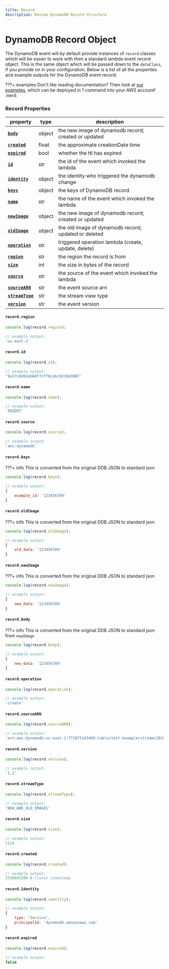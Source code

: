 ```yaml
---
title: Record
description: Review DynamoDB Record Structure
---
```


# DynamoDB Record Object

The DynamoDB event will by default provide instances of `record` classes which will be easier to work with then a standard lambda event record object. This is the same object which will be passed down to the `dataClass`, if you provide on in your configuration. Below is a list of all the properties and example outputs for the DynamoDB event record:

???+ examples
    Don't like reading documentation? Then look at [our examples,](https://github.com/syngenta/acai-js-docs/blob/main/examples/dynamodb) which can be deployed in 1 command into your AWS account! :nerd:

### Record Properties

| property                                                               | type   | description                                          |
|------------------------------------------------------------------------|--------|------------------------------------------------------|
| **[`body`]({{web.url}}/node/dynamodb/record/#recordbody)**             | object | the new image of dynamodb record; created or updated |
| **[`created`]({{web.url}}/node/dynamodb/record/#recordcreated)**       | float  | the approximate creationDate time                    |
| **[`expired`]({{web.url}}/node/dynamodb/record/#recordexpired)**       | bool   | whether the ttl has expired                          |
| **[`id`]({{web.url}}/node/dynamodb/record/#recordid)**                 | str    | the id of the event which invoked the lambda         |
| **[`identity`]({{web.url}}/node/dynamodb/record/#recordidentity)**     | object | the identity who triggered the dynamodb change       |
| **[`keys`]({{web.url}}/node/dynamodb/record/#recordkeys)**             | object | the keys of DynamoDB record                          |
| **[`name`]({{web.url}}/node/dynamodb/record/#recordname)**             | str    | the name of the event which invoked the lambda       |
| **[`newImage`]({{web.url}}/node/dynamodb/record/#recordnewimage)**     | object | the new image of dynamodb record; created or updated |
| **[`oldImage`]({{web.url}}/node/dynamodb/record/#recordoldimage)**     | object | the old image of dynamodb record; updated or deleted |
| **[`operation`]({{web.url}}/node/dynamodb/record/#recordoperation)**   | str    | triggered operation lambda (create, update, delete)  |
| **[`region`]({{web.url}}/node/dynamodb/record/#recordregion)**         | str    | the region the record is from                        |
| **[`size`]({{web.url}}/node/dynamodb/record/#recordsize)**             | int    | the size in bytes of the record                      |
| **[`source`]({{web.url}}/node/dynamodb/record/#recordsource)**         | str    | the source of the event which invoked the lambda     |
| **[`sourceARN`]({{web.url}}/node/dynamodb/record/#recordsourcearn)**   | str    | the event source arn                                 |
| **[`streamType`]({{web.url}}/node/dynamodb/record/#recordstreamtype)** | str    | the stream view type                                 |
| **[`version`]({{web.url}}/node/dynamodb/record/#recordversion)**       | str    | the event version                                    |

#### `record.region`

```javascript
console.log(record.region);

// example output:
'us-east-2'
```

#### `record.id`

```javascript
console.log(record.id);

// example output:
'9a37c0d03eb60f7cf70cabc823de9907'
```

#### `record.name`

```javascript
console.log(record.name);

// example output:
'INSERT'
```

#### `record.source`

```javascript
console.log(record.source);

// example output:
'aws:dynamodb'
```

#### `record.keys`

???+ info
    This is converted from the original DDB JSON to standard json

```javascript
console.log(record.keys);

// example output:
{
    example_id: '123456789'
}
```

#### `record.oldImage`

???+ info
    This is converted from the original DDB JSON to standard json

```javascript
console.log(record.oldImage);

// example output:
{
    old_data: '123456789'
}
```

#### `record.newImage`

???+ info
    This is converted from the original DDB JSON to standard json

```javascript
console.log(record.newImage);

// example output:
{
    new_data: '123456789'
}
```

#### `record.body`

???+ info
    This is converted from the original DDB JSON to standard json from `newImage`

```javascript
console.log(record.body);

// example output:
{
    new_data: '123456789'
}
```

#### `record.operation`

```javascript
console.log(record.operation);

// example output:
'create'
```

#### `record.sourceARN`

```javascript
console.log(record.sourceARN);

// example output:
'arn:aws:dynamodb:us-east-1:771875143460:table/test-example/stream/2019-10-04T23:18:26.340'
```

#### `record.version`

```javascript
console.log(record.version);

// example output:
'1.1'
```

#### `record.streamType`

```javascript
console.log(record.streamType);

// example output:
'NEW_AND_OLD_IMAGES'
```

#### `record.size`

```javascript
console.log(record.size);

// example output:
1124
```

#### `record.created`

```javascript
console.log(record.created);

// example output:
1538695200.0 //unix timestamp
```

#### `record.identity`

```javascript
console.log(record.identity);

// example output:
{
    type: 'Service',
    principalId: 'dynamodb.amazonaws.com'
}
```

#### `record.expired`

```javascript
console.log(record.expired);

// example output:
false
```
